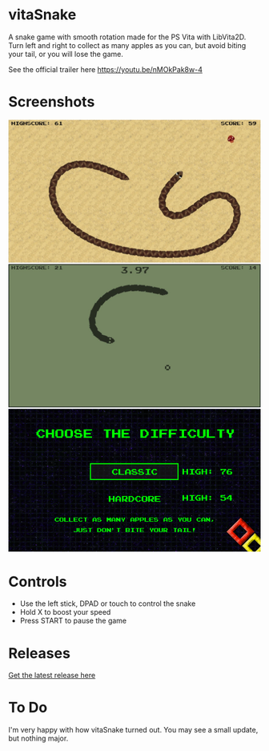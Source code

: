 # vitaSnake
A snake game with smooth rotation made for the PS Vita with LibVita2D.  
Turn left and right to collect as many apples as you can, but avoid biting your tail, or you will lose the game.

See the official trailer here https://youtu.be/nMOkPak8w-4

# Screenshots
![vitaSnake gameplay screenshot](screenshots/sc1.png)
![vitaSnake pause screenshot](screenshots/sc2.png)
![vitaSnake menu screenshot](screenshots/sc3.png)

# Controls
* Use the left stick, DPAD or touch to control the snake
* Hold X to boost your speed
* Press START to pause the game

# Releases
[Get the latest release here](https://github.com/Grzybojad/vitaSnake/releases)  

# To Do
I'm very happy with how vitaSnake turned out. You may see a small update, but nothing major.
